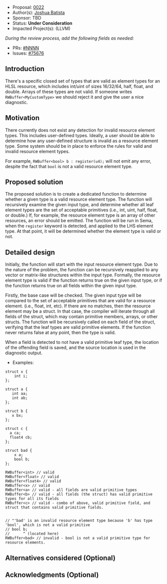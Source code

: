 * Proposal: [0022](0022-validating-resource-container-elements.md)
* Author(s): [Joshua Batista](https://github.com/bob80905)
* Sponsor: TBD
* Status: **Under Consideration**
* Impacted Project(s): (LLVM)

*During the review process, add the following fields as needed:*

* PRs: [#NNNN](https://github.com/microsoft/DirectXShaderCompiler/pull/NNNN)
* Issues: [#75676](https://github.com/llvm/llvm-project/issues/75676)

## Introduction

There's a specific closed set of types that are valid as element types for an HLSL
resource, which includes int/uint of sizes 16/32/64, half, float, and double. Arrays of
these types are not valid. If someone writes `RWBuffer<MyCustomType>` we should reject it
and give the user a nice diagnostic. 

## Motivation

There currently does not exist any detection for invalid resource element types.
This includes user-defined types. Ideally, a user should be able to
determine how any user-defined structure is invalid as a resource element type.
Some system should be in place to enforce the rules for valid and invalid
resource element types.

For example,
`RWBuffer<bool> b : register(u4);`
will not emit any error, despite the fact that `bool` is not a valid resource element type.

## Proposed solution

The proposed solution is to create a dedicated function to determine whether a given type
is a valid resource element type. The function will recursively examine the given input
type, and determine whether all leaf element types are the set of acceptable primitives
(i.e., int, uint, half, float, or double.) If, for example, the resource element type is
an array of other resources, an error should be emitted. The function will be run in Sema,
when the `register` keyword is detected, and applied to the LHS element type. At that point,
it will be determined whether the element type is valid or not.

## Detailed design

Initially, the function will start with the input resource element type. Due to the nature
of the problem, the function can be recursively reapplied to any vector or matrix-like structures
within the input type. Formally, the resource element type is valid if the function returns true
on the given input type, or if the function returns true on all fields within the given input type.

Firstly, the base case will be checked. The given input type will be compared to the set of acceptable
primitives that are valid for a resource element. (i.e., float, int, etc).
If there are no matches, then the resource element may be a struct. In that case,
the compiler will iterate through all fields of the struct, which may contain primitive members,
arrays, or other structs. The function will be recursively called on each field of the struct,
verifying that the leaf types are valid primitive elements.
If the function never returns false at any point, then the type is valid.

When a field is detected to not have a valid primitive leaf type, the location of the offending
field is saved, and the source location is used in the diagnostic output. 

* Examples:
```
struct x {
	int i;
};

struct a {
   int aa;
   int ab;
};

struct b {
   x bx;
};

struct c {
  a ca;
  float4 cb;
};

struct bad {
	x a;
	bool b;	
};

RWBuffer<int> // valid
RWBuffer<float> // valid
RWBuffer<float4> // valid
RWBuffer<x> // valid
RWBuffer<a> // valid - all fields are valid primitive types
RWBuffer<b> // valid - all fields (the struct) has valid primitive types for all its fields
RWBuffer<c> // valid - combo of above, valid primitive field, and struct that contains valid primitive fields.


// "'bad' is an invalid resource element type because 'b' has type 'bool', which is not a valid primitive 
// bool b;
//      ^ (located here)
RWBuffer<bad> // invalid - bool is not a valid primitive type for resource elements.

```
## Alternatives considered (Optional)

## Acknowledgments (Optional)

<!-- {% endraw %} -->